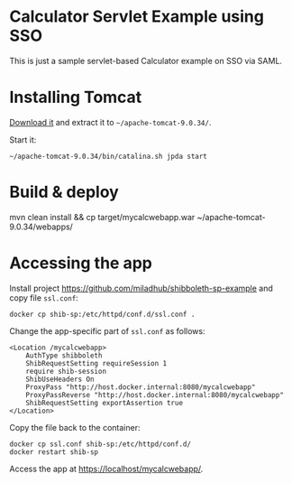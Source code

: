 Calculator Servlet Example using SSO
===

This is just a sample servlet-based Calculator example on SSO via SAML.

Installing Tomcat
===

[Download it](http://mirror.nohup.it/apache/tomcat/tomcat-9/v9.0.34/bin/apache-tomcat-9.0.34.zip)
and extract it to `~/apache-tomcat-9.0.34/`.

Start it:

    ~/apache-tomcat-9.0.34/bin/catalina.sh jpda start

Build & deploy
===

   mvn clean install && cp target/mycalcwebapp.war ~/apache-tomcat-9.0.34/webapps/

Accessing the app
===

Install project <https://github.com/miladhub/shibboleth-sp-example> and copy file `ssl.conf`:

    docker cp shib-sp:/etc/httpd/conf.d/ssl.conf .

Change the app-specific part of `ssl.conf` as follows:

    <Location /mycalcwebapp>
        AuthType shibboleth
        ShibRequestSetting requireSession 1
        require shib-session
        ShibUseHeaders On
        ProxyPass "http://host.docker.internal:8080/mycalcwebapp"
        ProxyPassReverse "http://host.docker.internal:8080/mycalcwebapp"
        ShibRequestSetting exportAssertion true
    </Location>

Copy the file back to the container:

    docker cp ssl.conf shib-sp:/etc/httpd/conf.d/
    docker restart shib-sp
    
Access the app at <https://localhost/mycalcwebapp/>.

